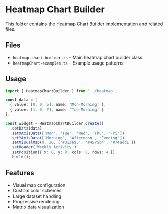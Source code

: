 # Heatmap Chart Builder

This folder contains the Heatmap Chart Builder implementation and related files.

## Files

- `heatmap-chart-builder.ts` - Main heatmap chart builder class
- `heatmapChart-examples.ts` - Example usage patterns

## Usage

```typescript
import { HeatmapChartBuilder } from '../heatmap';

const data = [
  { value: [0, 0, 5], name: 'Mon-Morning' },
  { value: [1, 0, 7], name: 'Tue-Morning' }
];

const widget = HeatmapChartBuilder.create()
  .setData(data)
  .setXAxisData(['Mon', 'Tue', 'Wed', 'Thu', 'Fri'])
  .setYAxisData(['Morning', 'Afternoon', 'Evening'])
  .setVisualMap(0, 10, ['#313695', '#4575b4', '#74add1'])
  .setHeader('Weekly Activity')
  .setPosition({ x: 0, y: 0, cols: 8, rows: 4 })
  .build();
```

## Features

- Visual map configuration
- Custom color schemes
- Large dataset handling
- Progressive rendering
- Matrix data visualization 